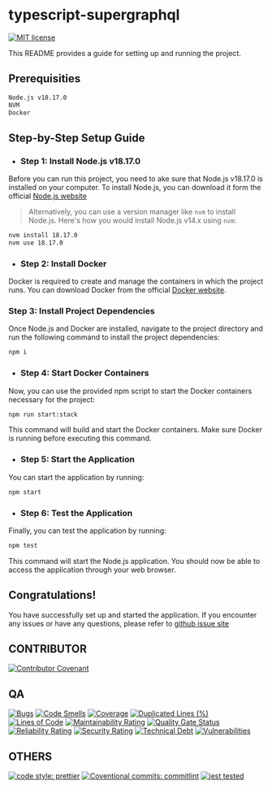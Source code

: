 # typescript-supergraphql

[![ MIT license](https://img.shields.io/badge/license-MIT-blue.svg)](https://github.com/jeresoftx/supergraph-typescript/blob/main/LICENSE)

This README provides a guide for setting up and running the project.

## Prerequisities

```sh
Node.js v18.17.0
NVM
Docker
```

## Step-by-Step Setup Guide

- ### Step 1: Install Node.js v18.17.0

Before you can run this project, you need to ake sure that Node.js v18.17.0 is installed on your computer. To install Node.js, you can download it form the official [Node.js website](https://nodejs.org/)

> Alternatively, you can use a version manager like `nvm` to install Node.js. Here's how you would install Node.js v14.x using `nvm`:

```sh
nvm install 18.17.0
nvm use 18.17.0
```

- ### Step 2: Install Docker

Docker is required to create and manage the containers in which the project runs. You can download Docker from the official [Docker website](https://www.docker.com/products/docker-desktop).

### Step 3: Install Project Dependencies

Once Node.js and Docker are installed, navigate to the project directory and run the following command to install the project dependencies:

```sh
npm i
```

- ### Step 4: Start Docker Containers

Now, you can use the provided npm script to start the Docker containers necessary for the project:

```sh
npm run start:stack
```

This command will build and start the Docker containers. Make sure Docker is running before executing this command.

- ### Step 5: Start the Application

You can start the application by running:

```sh
npm start
```

- ### Step 6: Test the Application

Finally, you can test the application by running:

```sh
npm test
```

This command will start the Node.js application. You should now be able to access the application through your web browser.

## Congratulations!

You have successfully set up and started the application. If you encounter any issues or have any questions, please refer to [github issue site](https://github.com/jeresoftx/supergraph-typescript/issues)

## CONTRIBUTOR

[![Contributor Covenant](https://img.shields.io/badge/Contributor%20Covenant-2.1-4baaaa.svg)](code_of_conduct.md)


## QA
[![Bugs](https://sonarcloud.io/api/project_badges/measure?project=jeresoftx_supergraph-typescript&metric=bugs)](https://sonarcloud.io/dashboard?id=jeresoftx_supergraph-typescript) [![Code Smells](https://sonarcloud.io/api/project_badges/measure?project=jeresoftx_supergraph-typescript&metric=code_smells)](https://sonarcloud.io/dashboard?id=jeresoftx_supergraph-typescript) [![Coverage](https://sonarcloud.io/api/project_badges/measure?project=jeresoftx_supergraph-typescript&metric=coverage)](https://sonarcloud.io/dashboard?id=jeresoftx_supergraph-typescript) [![Duplicated Lines (%)](https://sonarcloud.io/api/project_badges/measure?project=jeresoftx_supergraph-typescript&metric=duplicated_lines_density)](https://sonarcloud.io/dashboard?id=jeresoftx_supergraph-typescript) [![Lines of Code](https://sonarcloud.io/api/project_badges/measure?project=jeresoftx_supergraph-typescript&metric=ncloc)](https://sonarcloud.io/dashboard?id=jeresoftx_supergraph-typescript) [![Maintainability Rating](https://sonarcloud.io/api/project_badges/measure?project=jeresoftx_supergraph-typescript&metric=sqale_rating)](https://sonarcloud.io/dashboard?id=jeresoftx_supergraph-typescript) [![Quality Gate Status](https://sonarcloud.io/api/project_badges/measure?project=jeresoftx_supergraph-typescript&metric=alert_status)](https://sonarcloud.io/dashboard?id=jeresoftx_supergraph-typescript) [![Reliability Rating](https://sonarcloud.io/api/project_badges/measure?project=jeresoftx_supergraph-typescript&metric=reliability_rating)](https://sonarcloud.io/dashboard?id=jeresoftx_supergraph-typescript) [![Security Rating](https://sonarcloud.io/api/project_badges/measure?project=jeresoftx_supergraph-typescript&metric=security_rating)](https://sonarcloud.io/dashboard?id=jeresoftx_supergraph-typescript) [![Technical Debt](https://sonarcloud.io/api/project_badges/measure?project=jeresoftx_supergraph-typescript&metric=sqale_index)](https://sonarcloud.io/dashboard?id=jeresoftx_supergraph-typescript) [![Vulnerabilities](https://sonarcloud.io/api/project_badges/measure?project=jeresoftx_supergraph-typescript&metric=vulnerabilities)](https://sonarcloud.io/dashboard?id=jeresoftx_supergraph-typescript)

## OTHERS

[![code style: prettier](https://img.shields.io/badge/code_style-prettier-ff69b4.svg?style=flat-square)](https://github.com/prettier/prettier) [![Coventional commits: commitlint](https://img.shields.io/badge/Coventional_commits-commitlint-ff69b4.svg?style=flat-square)](https://www.conventionalcommits.org/) [![jest tested](https://img.shields.io/badge/Jest-tested-eee.svg?logo=jest&labelColor=99424f)](https://github.com/jestjs/jest)